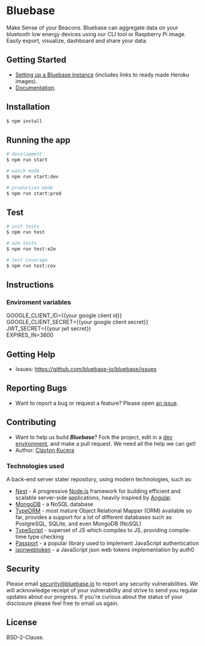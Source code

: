 # Bluebase

Make Sense of your Beacons. Bluebase can aggregate data on your bluetooth low energy devices using our CLI tool or Raspberry Pi image. Easily export, visualize, dashboard and share your data.

## Getting Started

* [Setting up a Bluebase instance](https://bluebase.io/help/open-source/setup) (includes links to ready made Heroku images).
* [Documentation](https://bluebase.io/help/).

## Installation

```bash
$ npm install
```

## Running the app

```bash
# development
$ npm run start

# watch mode
$ npm run start:dev

# production mode
$ npm run start:prod
```

## Test

```bash
# unit tests
$ npm run test

# e2e tests
$ npm run test:e2e

# test coverage
$ npm run test:cov
```
## Instructions

### Enviroment variables

GOOGLE_CLIENT_ID={{your google client id}}  
GOOGLE_CLIENT_SECRET={{your google client secret}}  
JWT_SECRET={{your jwt secret}}  
EXPIRES_IN=3600 

## Getting Help

* Issues: https://github.com/bluebase-io/bluebase/issues


## Reporting Bugs

* Want to report a bug or request a feature? Please open [an issue](https://github.com/bluebase-io/bluebase/issues/new).

## Contributing
* Want to help us build **_Bluebase_**? Fork the project, edit in a [dev environment](), and make a pull request. We need all the help we can get!
* Author: [Clayton Kucera](https://github.com/claytonkucera)

### Technologies used
A back-end server stater repository, using modern technologies, such as:
 * [Nest](https://github.com/nestjs/nest) - A progressive [Node.js](http://nodejs.org) framework for building efficient and scalable server-side applications, heavily inspired by [Angular](https://angular.io).
 * [MongoDB](https://github.com/mongodb/mongo) - a NoSQL database
 * [TypeORM](https://typeorm.io) - most mature Object Relational Mapper (ORM) available so far, provides a support for a lot of different databases such as PostgreSQL, SQLite, and even MongoDB (NoSQL)
 * [TypeScript](https://github.com/Microsoft/TypeScript) - superset of JS which compiles to JS, providing compile-time type checking
* [Passport](https://github.com/jaredhanson/passport) - a popular library used to implement JavaScript authentication
* [jsonwebtoken](https://github.com/auth0/node-jsonwebtoken) - a JavaScript json web tokens implementation by auth0


## Security

Please email security@bluebase.io to report any security vulnerabilities. We will acknowledge receipt of your vulnerability and strive to send you regular updates about our progress. If you're curious about the status of your disclosure please feel free to email us again.

## License

BSD-2-Clause.